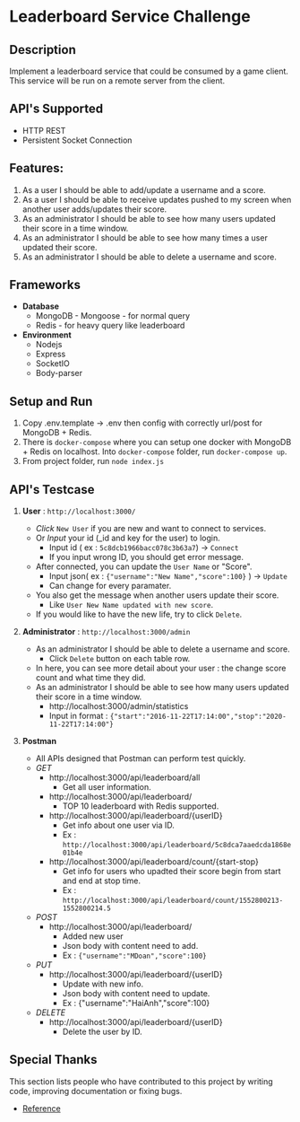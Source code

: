 # Leaderboard Service Challenge


## Description

Implement a leaderboard service that could be consumed by a game client.  This service will be run on a remote server from the client.

## API's Supported

* HTTP REST
* Persistent Socket Connection

## Features:

1. As a user I should be able to add/update a username and a score.
1. As a user I should be able to receive updates pushed to my screen when another user adds/updates their score.
1. As an administrator I should be able to see how many users updated their score in a time window.
1. As an administrator I should be able to see how many times a user updated their score.
1. As an administrator I should be able to delete a username and score.


## Frameworks

* __Database__
	* MongoDB - Mongoose - for normal query
	* Redis - for heavy query like leaderboard
* __Environment__
	* Nodejs
	* Express
	* SocketIO
	* Body-parser

## Setup and Run

1. Copy .env.template -> .env then config with correctly url/post for MongoDB + Redis.
1. There is `docker-compose` where you can setup one docker with MongoDB + Redis on localhost. Into `docker-compose` folder, run `docker-compose up`.
1. From project folder, run `node index.js`

## API's Testcase

1. __User__ : `http://localhost:3000/`
	* _Click_ `New User` if you are new and want to connect to services.
	* Or _Input_ your id (_id and key for the user) to login.
		* Input id ( ex : `5c8dcb1966bacc078c3b63a7`) -> `Connect`
		* If you input wrong ID, you should get error message.
	* After connected, you can update the `User Name` or "Score".
		* Input json( ex : `{"username":"New Name","score":100}` ) -> `Update`
		* Can change for every paramater.
	* You also get the message when another users update their score.
		* Like `User New Name updated with new score`.
	* If you would like to have the new life, try to click `Delete`.
	
2. __Administrator__ : `http://localhost:3000/admin`
	* As an administrator I should be able to delete a username and score.
		* Click `Delete` button on each table row.
	* In here, you can see more detail about your user : the change score count and what time they did.
	* As an administrator I should be able to see how many users updated their score in a time window. 
		* http://localhost:3000/admin/statistics
		* Input in format : `{"start":"2016-11-22T17:14:00","stop":"2020-11-22T17:14:00"}`
		
		
3. __Postman__
	* All APIs designed that Postman can perform test quickly.
	* _GET_
		* http://localhost:3000/api/leaderboard/all
			* Get all user information.
		* http://localhost:3000/api/leaderboard/
			* TOP 10 leaderboard with Redis supported.
		* http://localhost:3000/api/leaderboard/{userID}
			* Get info about one user via ID.
			* Ex : `http://localhost:3000/api/leaderboard/5c8dca7aaedcda1868e01b4e`
		* http://localhost:3000/api/leaderboard/count/{start-stop}
			* Get info for users who upadted their score begin from start and end at stop time.
			* Ex : `http://localhost:3000/api/leaderboard/count/1552800213-1552800214.5`
	* _POST_
		* http://localhost:3000/api/leaderboard/
			* Added new user
			* Json body with content need to add.
			* Ex : `{"username":"MDoan","score":100}`
	* _PUT_
		* http://localhost:3000/api/leaderboard/{userID}
			* Update with new info.
			* Json body with content need to update.
			* Ex : {"username":"HaiAnh","score":100}
	* _DELETE_
		* http://localhost:3000/api/leaderboard/{userID}
			* Delete the user by ID.		


## Special Thanks

This section lists people who have contributed to this project by writing code, improving documentation or fixing bugs.

* [Reference]()
